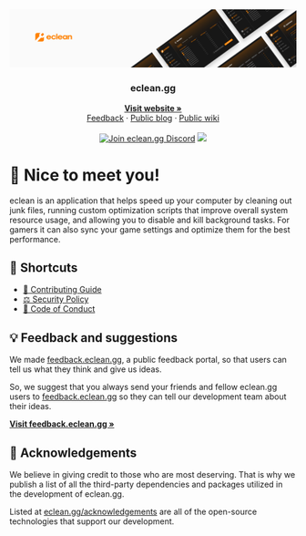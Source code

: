 <!-- Landing -->
<div align="center">
    <a href="https://eclean.gg" target="_blank">
        <img src="https://raw.githubusercontent.com/ecleangg/.github/main/.github/README.png" alt="Banner">
    </a>
    <br>
    <h3>eclean.gg</h3>
    <!-- Website link -->
    <a href="https://eclean.gg" target="_blank"><b>Visit website »</b></a>
    <br>
    <!-- External links -->
    <a href="https://feedback.eclean.gg" target="_blank">Feedback</a>
    ·
    <a href="https://eclean.gg/blog/" target="_blank">Public blog</a>
    ·
    <a href="https://docs.eclean.gg/" target="_blank">Public wiki</a>
</div>

<br>

<!-- Badges -->
<div align="center">
    <!-- Discord -->
    <a href="https://eclean.gg/discord"><img src="https://img.shields.io/badge/Discord-discord.eclean.gg-%235865F2?style=flat-square&logo=discord" alt="Join eclean.gg Discord"></a>
    <!-- Contributor Covenant -->
    <a href="https://contributor-covenant.org/version/2/1/code-of-conduct/ "><img src="https://img.shields.io/badge/Contributor%20Covenant-2.1-purple?style=flat-square"></a>
</div>

<!-- About the repository -->
# 👋 Nice to meet you!

eclean is an application that helps speed up your computer by cleaning out junk files, running custom optimization scripts that improve overall system resource usage, and allowing you to disable and kill background tasks. For gamers it can also sync your game settings and optimize them for the best performance.

<!-- Repository shortcuts -->
## 🔗 Shortcuts

* [🤝 Contributing Guide](https://github.com/ecleangg/.github/blob/main/.github/CONTRIBUTING.md)
* [⚖️ Security Policy](https://github.com/ecleangg/.github/security/policy)
* [💛 Code of Conduct](https://github.com/ecleangg/.github/blob/main/.github/CODE_OF_CONDUCT.md)

<!-- Information on feedback -->
## 💡 Feedback and suggestions

We made [feedback.eclean.gg](https://eclean.gg), a public feedback portal, so that users can tell us what they think and give us ideas.

So, we suggest that you always send your friends and fellow eclean.gg users to [feedback.eclean.gg](https://eclean.gg) so they can tell our development team about their ideas.

<a href="https://feedback.eclean.gg" target="_blank"><strong>Visit feedback.eclean.gg »</strong></a>

<!-- Acknowledgements -->
## 👀 Acknowledgements

We believe in giving credit to those who are most deserving. That is why we publish a list of all the third-party dependencies and packages utilized in the development of eclean.gg.

Listed at [eclean.gg/acknowledgements](https://eclean.gg/acknowledgements) are all of the open-source technologies that support our development.
